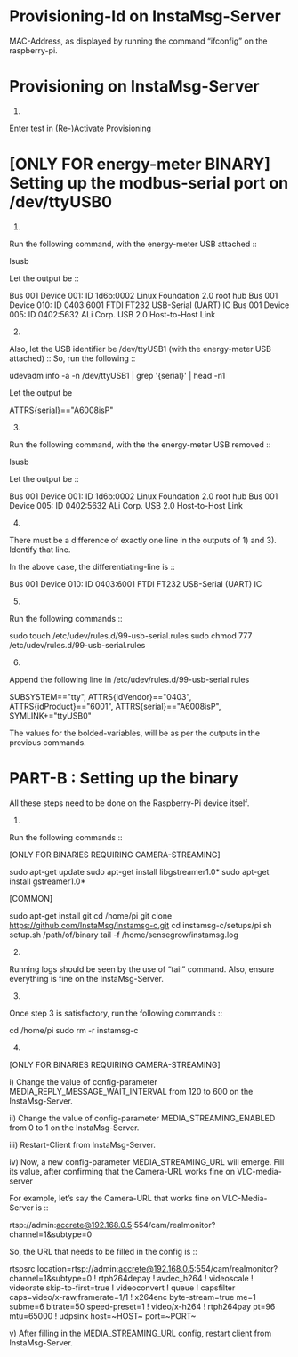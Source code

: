 Provisioning-Id on InstaMsg-Server
==================================

MAC-Address, as displayed by running the command “ifconfig” on the raspberry-pi.





Provisioning on InstaMsg-Server
==================================

1)
Enter test in (Re-)Activate Provisioning




[ONLY FOR energy-meter BINARY] Setting up the modbus-serial port on /dev/ttyUSB0 
==================================================================================

1)
Run the following command, with the energy-meter USB attached ::

lsusb

Let the output be ::

Bus 001 Device 001: ID 1d6b:0002 Linux Foundation 2.0 root hub
Bus 001 Device 010: ID 0403:6001 FTDI FT232 USB-Serial (UART) IC
Bus 001 Device 005: ID 0402:5632 ALi Corp. USB 2.0 Host-to-Host Link


2)
Also, let the USB identifier be /dev/ttyUSB1 (with the energy-meter USB attached) ::
So, run the following ::

udevadm info -a -n /dev/ttyUSB1 | grep '{serial}' | head -n1

Let the output be

ATTRS{serial}=="A6008isP"



3)
Run the following command, with the the energy-meter USB removed ::

lsusb

Let the output be ::


Bus 001 Device 001: ID 1d6b:0002 Linux Foundation 2.0 root hub
Bus 001 Device 005: ID 0402:5632 ALi Corp. USB 2.0 Host-to-Host Link



4)
There must be a difference of exactly one line in the outputs of 1) and 3).
Identify that line.

In the above case, the differentiating-line is ::

Bus 001 Device 010: ID 0403:6001 FTDI FT232 USB-Serial (UART) IC


5)
Run the following commands ::

sudo touch /etc/udev/rules.d/99-usb-serial.rules
sudo chmod 777 /etc/udev/rules.d/99-usb-serial.rules


6)
Append the following line in /etc/udev/rules.d/99-usb-serial.rules

SUBSYSTEM=="tty", ATTRS{idVendor}=="0403", ATTRS{idProduct}=="6001", ATTRS{serial}=="A6008isP", SYMLINK+="ttyUSB0"


The values for the bolded-variables, will be as per the outputs in the previous commands.



PART-B : Setting up the binary
==================================

All these steps need to be done on the Raspberry-Pi device itself.


1)
Run the following commands ::

[ONLY FOR BINARIES REQUIRING CAMERA-STREAMING]

sudo apt-get update
sudo apt-get install libgstreamer1.0*
sudo apt-get install gstreamer1.0*

[COMMON]

sudo apt-get install git
cd /home/pi
git clone https://github.com/InstaMsg/instamsg-c.git
cd instamsg-c/setups/pi
sh setup.sh /path/of/binary
tail -f /home/sensegrow/instamsg.log


2)
Running logs should be seen by the use of “tail” command.
Also, ensure everything is fine on the InstaMsg-Server.


3)
Once step 3 is satisfactory, run the following commands ::

cd /home/pi
sudo rm -r instamsg-c


4)
[ONLY FOR BINARIES REQUIRING CAMERA-STREAMING]

i)
Change the value of config-parameter MEDIA_REPLY_MESSAGE_WAIT_INTERVAL from 120 to 600 on the InstaMsg-Server.

ii)
Change the value of config-parameter MEDIA_STREAMING_ENABLED from 0 to 1 on the InstaMsg-Server.

iii)
Restart-Client from InstaMsg-Server.

iv)
Now, a new config-parameter MEDIA_STREAMING_URL will emerge.
Fill its value, after confirming that the Camera-URL works fine on VLC-media-server

For example, let’s say the Camera-URL that works fine on VLC-Media-Server is ::

rtsp://admin:accrete@192.168.0.5:554/cam/realmonitor?channel=1&subtype=0

So, the URL that needs to be filled in the config is ::

rtspsrc location=rtsp://admin:accrete@192.168.0.5:554/cam/realmonitor?channel=1&subtype=0 ! rtph264depay ! avdec_h264 ! videoscale ! videorate skip-to-first=true ! videoconvert ! queue ! capsfilter caps=video/x-raw,framerate=1/1 ! x264enc byte-stream=true me=1 subme=6 bitrate=50 speed-preset=1 ! video/x-h264 ! rtph264pay pt=96 mtu=65000 ! udpsink host=~HOST~ port=~PORT~

v)
After filling in the MEDIA_STREAMING_URL config, restart client from InstaMsg-Server.

